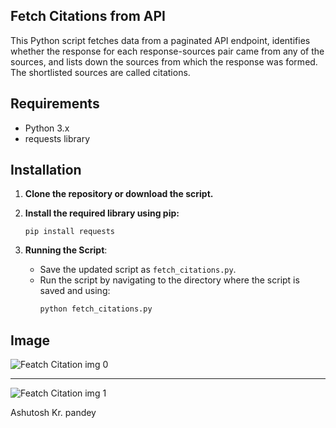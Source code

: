 ## Fetch Citations from API

This Python script fetches data from a paginated API endpoint, identifies whether the response for each response-sources pair came from any of the sources, and lists down the sources from which the response was formed. The shortlisted sources are called citations.

## Requirements

- Python 3.x
- requests library

## Installation

1. **Clone the repository or download the script.**
2. **Install the required library using pip:**
   ```
   pip install requests
   ```

3. **Running the Script**:
   - Save the updated script as `fetch_citations.py`.
   - Run the script by navigating to the directory where the script is saved and using:
     ```sh
     python fetch_citations.py
     ```
## Image
![Featch Citation img 0](https://github.com/Ashu993586/BeyondChats-Assignment/assets/128889803/14871122-e1bd-4761-99b5-41d89d02a578)

----------------------------------------------------------------------------------

![Featch Citation img 1](https://github.com/Ashu993586/BeyondChats-Assignment/assets/128889803/da7c59b6-ae1e-4d82-b353-ccb20e306a1f)


Ashutosh Kr. pandey


